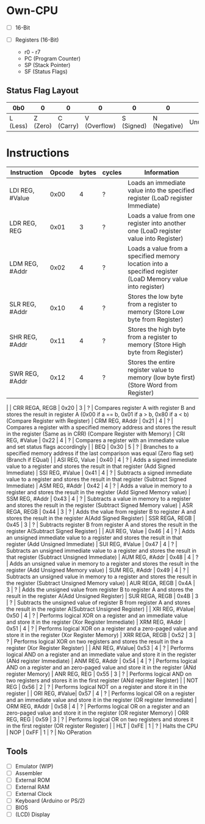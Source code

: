 # Own-CPU

- [ ] 16-Bit

- [ ] Registers (16-Bit)
    - r0 - r7
    - PC (Program Counter)
    - SP (Stack Pointer)
    - SF (Status Flags)

Status Flag Layout
---

|0b0 | 0 | 0 | 0 | 0 | 0 | 0 | 0
|----|---|---|---|---|---|---|---
| L (Less) | Z (Zero) | C (Carry) | V (Overflow) | S (Signed) | N (Negative) | Unused | Unused



Instructions
=

| Instruction | Opcode | bytes | cycles | Information 
| ------------|--------|-------|--------|------------
| LDI REG, #Value| 0x00   | 4     | ?      | Loads an immediate value into the specified register (LoaD register Immediate)
| LDR REG, REG | 0x01 | 3     | ?      | Loads a value from one register into another one (LoaD register value into Register)
| LDM REG, #Addr | 0x02 | 4     | ?     | Loads a value from a specified memory location into a specified register (LoaD Memory value into register)
| SLR REG, #Addr  | 0x10 | 4   | ?      | Stores the low byte from a register to memory (Store Low byte from Register)
| SHR REG, #Addr | 0x11 | 4    | ?      | Stores the high byte from a register to memory (Store High byte from Register)
| SWR REG, #Addr | 0x12 | 4    | ?      | Stores the entire register value to memory (low byte first) (Store Word from Register)
|
| CRR REGA, REGB | 0x20 | 3    | ?      | Compares register A with register B and stores the result in register A (0x00 if a == b, 0x01 if a > b, 0x80 if a < b) (Compare Register with Register)
| CRM REG, #Addr | 0x21 | 4    | ?      | Compares a register with a specified memory address and stores the result in the register (Same as in CRR) (Compare Register with Memory)
| CRI REG, #Value | 0x22 | 4   | ?      | Compares a register with an immediate value and set status flags accordingly
|
| BEQ        | 0x30    | 5     | ?      | Branches to a specified memory address if the last comparison was equal (Zero flag set) (Branch if EQual) 
|
| ASI REG, Value | 0x40 | 4    | ?      | Adds a signed immediate value to a register and stores the result in that register (Add Signed Immediate)
| SSI REG, #Value | 0x41 | 4   | ?      | Subtracts a signed immediate value to a register and stores the result in that register (Subtract Signed Immediate)
| ASM REG, #Addr | 0x42 | 4    | ?      | Adds a value in memory to a register and stores the result in the register (Add  Signed Memory value) 
| SSM REG, #Addr | 0x43 | 4    | ?      | Subtracts a value in memory to a register and stores the result in the register (Subtract Signed Memory value) 
| ASR REGA, REGB | 0x44 | 3    | ?      | Adds the value from register B to register A and stores the result in the register A(Add Signed Register) 
| SSR REGA, REGB | 0x45 | 3    | ?      | Subtracts register B from register A and stores the result in the register A(Subtract Signed Register) 
|
| AUI REG, Value | 0x46 | 4    | ?      | Adds an unsigned immediate value to a register and stores the result in that register (Add Unsigned Immediate)
| SUI REG, #Value | 0x47 | 4   | ?      | Subtracts an unsigned immediate value to a register and stores the result in that register (Subtract Unsigned Immediate)
| AUM REG, #Addr | 0x48 | 4    | ?      | Adds an unsigned value in memory to a register and stores the result in the register (Add Unsigned Memory value) 
| SUM REG, #Addr | 0x49 | 4    | ?      | Subtracts an unsigned value in memory to a register and stores the result in the register (Subtract Unsigned Memory value) 
| AUR REGA, REGB | 0x4A | 3    | ?      | Adds the unsigned value from register B to register A and stores the result in the register A(Add Unsigned Register) 
| SUR REGA, REGB | 0x4B | 3    | ?      | Subtracts the unsigned value of register B from register A and stores the result in the register A(Subtract Unsigned Register) 
|
| XRI REG, #Value| 0x50 | 4    | ?      | Performs logical XOR on a register and an immediate value and store it in the register (Xor Register Immediate)
| XRM REG, #Addr | 0x51 | 4    | ?      | Performs logical XOR on a register and a zero-paged value and store it in the register (Xor Register Memory)
| XRR REGA, REGB | 0x52 | 3    | ?      | Performs logical XOR on two registers and stores the result in the a register (Xor Register Register)
|
| ANI REG, #Value| 0x53 | 4    | ?      | Performs logical AND on a register and an immediate value and store it in the register (ANd register Immediate)
| ANM REG, #Addr | 0x54 | 4    | ?      | Performs logical AND on a register and an zero-paged value and store it in the register (ANd register Memory)
| ANR REG, REG   | 0x55 | 3    | ?      | Performs logical AND on two registers and stores it in the first register (ANd register Register)
|
| NOT REG        | 0x56 | 2    | ?      | Performs logical NOT on a register and store it in the register
|
| ORI REG, #Value| 0x57 | 4    | ?      | Performs logical OR on a register and an immediate value and store it in the register (OR register Immediate)
| ORM REG, #Addr | 0x58 | 4    | ?      | Performs logical OR on a register and an zero-paged value and store it in the register (OR register Memory)
| ORR REG, REG   | 0x59 | 3    | ?      | Performs logical OR on two registers and stores it in the first register (OR register Register)
|
| HLT            | 0xFE | 1    | ?      | Halts the CPU
| NOP            | 0xFF | 1    | ?      | No OPeration


Tools
-

- [ ] Emulator (WIP)
- [ ] Assembler
- [ ] External ROM
- [ ] External RAM
- [ ] External Clock
- [ ] Keyboard (Arduino or PS/2)
- [ ] BIOS
- [ ] (LCD) Display
